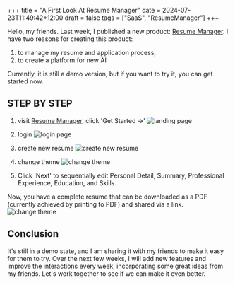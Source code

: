 +++
title = "A First Look At Resume Manager"
date = 2024-07-23T11:49:42+12:00
draft = false
tags = ["SaaS", "ResumeManager"]
+++

Hello, my friends. Last week, I published a new product: [Resume Manager](https://resumemanager.pages.dev). I have two reasons for creating this product:  
1. to manage my resume and application process,   
2. to create a platform for new AI  

Currently, it is still a demo version, but if you want to try it, you can get started now.  

## STEP BY STEP

1. visit [Resume Manager](https://resumemanager.pages.dev), click 'Get Started ->'
![landing page](/images/resume_manager_01.png)  

2. login
![login page](/images/resume_manager_02.png)  

3. create new resume
![create new resume](/images/resume_manager_03.png)  

4. change theme
![change theme ](/images/resume_manager_04.png)  

5. Click 'Next' to sequentially edit Personal Detail, Summary, Professional Experience, Education, and Skills.  

Now, you have a complete resume that can be downloaded as a PDF (currently achieved by printing to PDF) and shared via a link.  
![change theme ](/images/resume_manager_05.png)  

## Conclusion
It's still in a demo state, and I am sharing it with my friends to make it easy for them to try. Over the next few weeks, I will add new features and improve the interactions every week, incorporating some great ideas from my friends. Let's work together to see if we can make it even better.